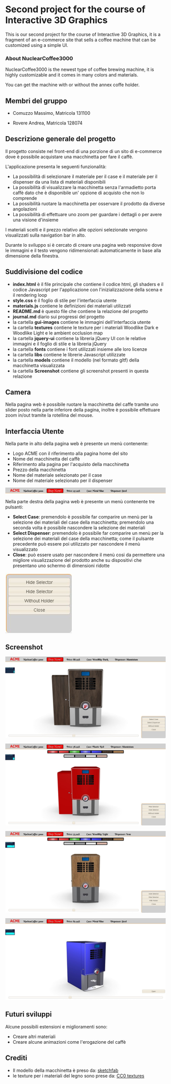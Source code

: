 # Second project for the course of Interactive 3D Graphics

This is our second project for the course of Interactive 3D Graphics, it is a fragment of an e-commerce site that sells a coffee machine that can be customized using a simple UI.

### About NuclearCoffee3000

NuclearCoffee3000 is the newest type of coffee brewing machine, it is highly customizable and it comes in many colors and materials.

You can get the machine with or without the annex coffe holder.

## Membri del gruppo

- Comuzzo Massimo, Matricola 131100

- Rovere Andrea, Matricola 128074

## Descrizione generale del progetto

Il progetto consiste nel front-end di una porzione di un sito di e-commerce dove è possibile acquistare una macchinetta per fare il caffè.

L'applicazione presenta le seguenti funzionalità:

- La possibilità di selezionare il materiale per il case e il materiale per il dispenser da una lista di materiali disponibili
- La possibilità di visualizzare la macchinetta senza l'armadietto porta caffè dato che è disponibile un' opzione di acquisto che non lo comprende
- La possibilità ruotare la macchinetta per osservare il prodotto da diverse angolazioni
- La possibilità di effettuare uno zoom per guardare i dettagli o per avere una visione d'insieme

I materiali scelti e il prezzo relativo alle opzioni selezionate vengono visualizzati sulla navigation bar in alto.

Durante lo sviluppo si è cercato di creare una pagina web responsive dove le immagini e il testo vengono ridimensionati automaticamente in base alla dimensione della finestra.

## Suddivisione del codice 

- **index.html** è il file principale che contiene il codice html, gli shaders e il codice Javascript per l'applicazione con l'inizializzazione della scena e il rendering loop 
- **style.css** è il foglio di stile per l'interfaccia utente
- **materials.js** contiene le definizioni dei materiali utilizzati
- **README.md** è questo file che contiene la relazione del progetto
- **journal.md** diario sui progressi del progetto
- la cartella **gui-images** contiene le immagini dell'interfaccia utente
- la cartella **textures** contiene le texture per i materiali Woodlike Dark e Woodlike Light e le ambient occlusion map
- la cartella **jquery-ui** contiene la libreria jQuery UI con le relative immagini e il foglio di stile e la libreria jQuery
- la cartella **fonts** contiene i font utilizzati insieme alle loro licenze
- la cartella **libs** contiene le librerie Javascript utilizzate
- la cartella **models** contiene il modello (nel formato gltf) della macchinetta visualizzata
- la cartella **Screenshot** contiene gli screenshot presenti in questa relazione



## Camera

Nella pagina web è possibile ruotare la macchinetta del caffe tramite uno slider posto nella parte inferiore della pagina, inoltre è possibile effettuare zoom in/out tramite la rotellina del mouse. 



## Interfaccia Utente

Nella parte in alto della pagina web è presente un menù contenente:

- Logo ACME con il riferimento alla pagina home del sito
- Nome del macchinetta del caffè
- Riferimento alla pagina per l'acquisto della macchinetta
- Prezzo della macchinetta
- Nome del materiale selezionato per il case
- Nome del materiale selezionato per il dispenser 

![Interfaccia utente top](Screenshot/Interfaccia_top.PNG)

Nella parte destra della pagina web è presente un menù contenente tre pulsanti:

- **Select Case**: premendolo è possibile far comparire un menù per la selezione dei materiali del case della macchinetta; premendolo una seconda volta è possibile nascondere la selezione dei materiali
- **Select Dispenser**: premendolo è possibile far comparire un menù per la selezione dei materiali del case della macchinetta; come il pulsante precedente può essere poi utilizzato per nascondere il menù visualizzato
- **Close**: può essere usato per nascondere il menù cosi da permettere una migliore visualizzazione del prodotto anche su dispositivi che presentano uno schermo di dimensioni ridotte

![Interfaccia utente](Screenshot/Interfaccia.JPG)

## Screenshot

![front full](Screenshot/Front_full.JPG)



![front full mat](Screenshot/Front_full_mat.JPG)



![front solo](Screenshot/Front_solo_mat.JPG)

![side_solo](Screenshot/Side_solo.JPG)



## Futuri sviluppi

Alcune possibili estensioni e miglioramenti sono:

- Creare altri materiali
- Creare alcune animazioni come l'erogazione del caffè



## Crediti

- Il modello della macchinetta è preso da: [sketchfab](https://sketchfab.com)
- le texture per i materiali del legno sono prese da: [CC0 textures](https://cc0textures.com)

  